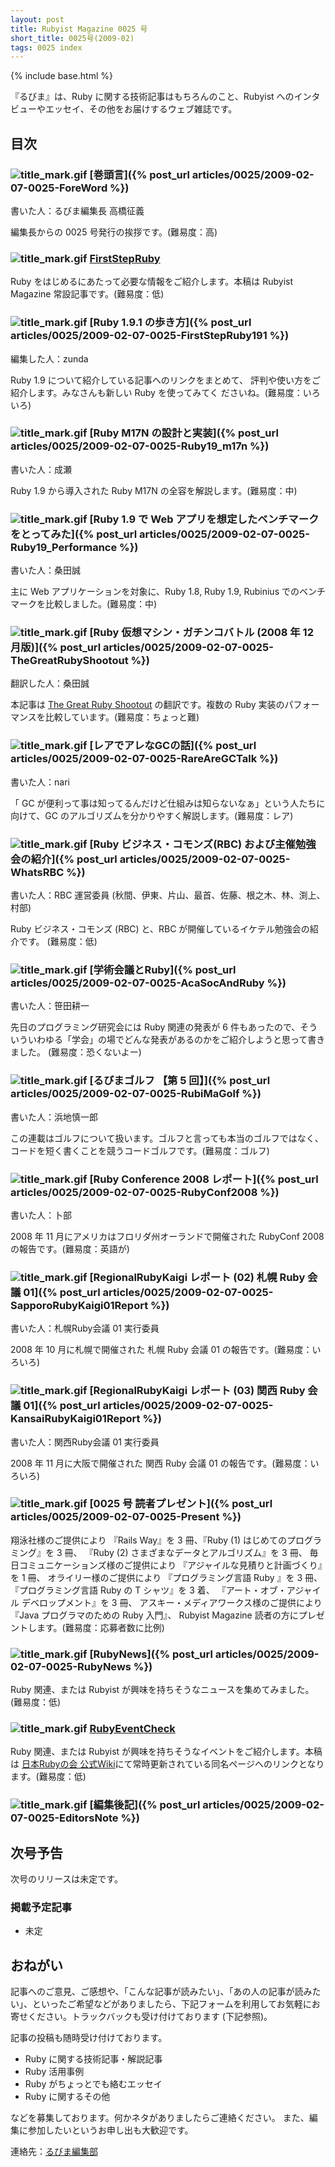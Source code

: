 ```yaml
---
layout: post
title: Rubyist Magazine 0025 号
short_title: 0025号(2009-02)
tags: 0025 index
---
```

{% include base.html %}


『るびま』は、Ruby に関する技術記事はもちろんのこと、Rubyist へのインタビューやエッセイ、その他をお届けするウェブ雑誌です。

## 目次

### ![title_mark.gif]({{site.baseurl}}/images/title_mark.gif) [巻頭言]({% post_url articles/0025/2009-02-07-0025-ForeWord %})

書いた人：るびま編集長 高橋征義

編集長からの 0025 号発行の挨拶です。(難易度：高)

### ![title_mark.gif]({{site.baseurl}}/images/title_mark.gif) [FirstStepRuby](https://github.com/rubima/rubima/blob/master/first_step_ruby/first-step-ruby-2.0.md)

Ruby をはじめるにあたって必要な情報をご紹介します。本稿は Rubyist Magazine 常設記事です。(難易度：低)

### ![title_mark.gif]({{site.baseurl}}/images/title_mark.gif) [Ruby 1.9.1 の歩き方]({% post_url articles/0025/2009-02-07-0025-FirstStepRuby191 %})

編集した人：zunda

Ruby 1.9 について紹介している記事へのリンクをまとめて、
評判や使い方をご紹介します。みなさんも新しい Ruby を使ってみてく
ださいね。(難易度：いろいろ)

### ![title_mark.gif]({{site.baseurl}}/images/title_mark.gif) [Ruby M17N の設計と実装]({% post_url articles/0025/2009-02-07-0025-Ruby19_m17n %})

書いた人：成瀬

Ruby 1.9 から導入された Ruby M17N の全容を解説します。(難易度：中) 

### ![title_mark.gif]({{site.baseurl}}/images/title_mark.gif) [Ruby 1.9 で Web アプリを想定したベンチマークをとってみた]({% post_url articles/0025/2009-02-07-0025-Ruby19_Performance %})

書いた人：桑田誠

主に Web アプリケーションを対象に、Ruby 1.8, Ruby 1.9, Rubinius でのベンチマークを比較しました。(難易度：中) 

### ![title_mark.gif]({{site.baseurl}}/images/title_mark.gif) [Ruby 仮想マシン・ガチンコバトル (2008 年 12 月版)]({% post_url articles/0025/2009-02-07-0025-TheGreatRubyShootout %})

翻訳した人：桑田誠

本記事は [The Great Ruby Shootout](http://antoniocangiano.com/2008/12/09/the-great-ruby-shootout-december-2008/) の翻訳です。複数の Ruby 実装のパフォーマンスを比較しています。(難易度：ちょっと難) 

### ![title_mark.gif]({{site.baseurl}}/images/title_mark.gif) [レアでアレなGCの話]({% post_url articles/0025/2009-02-07-0025-RareAreGCTalk %})

書いた人：nari

「 GC が便利って事は知ってるんだけど仕組みは知らないなぁ」という人たちに向けて、GC のアルゴリズムを分かりやすく解説します。(難易度：レア) 

### ![title_mark.gif]({{site.baseurl}}/images/title_mark.gif) [Ruby ビジネス・コモンズ(RBC) および主催勉強会の紹介]({% post_url articles/0025/2009-02-07-0025-WhatsRBC %})

書いた人：RBC 運営委員 (秋間、伊東、片山、最首、佐藤、根之木、林、渕上、村部)

Ruby ビジネス・コモンズ (RBC) と、RBC が開催しているイケテル勉強会の紹介です。 (難易度：低) 

### ![title_mark.gif]({{site.baseurl}}/images/title_mark.gif) [学術会議とRuby]({% post_url articles/0025/2009-02-07-0025-AcaSocAndRuby %})

書いた人：笹田耕一

先日のプログラミング研究会には Ruby 関連の発表が 6 件もあったので、そういういわゆる「学会」の場でどんな発表があるのかをご紹介しようと思って書きました。 (難易度：恐くないよー) 

### ![title_mark.gif]({{site.baseurl}}/images/title_mark.gif) [るびまゴルフ 【第 5 回】]({% post_url articles/0025/2009-02-07-0025-RubiMaGolf %})

書いた人：浜地慎一郎

この連載はゴルフについて扱います。ゴルフと言っても本当のゴルフではなく、コードを短く書くことを競うコードゴルフです。(難易度：ゴルフ) 

### ![title_mark.gif]({{site.baseurl}}/images/title_mark.gif) [Ruby Conference 2008 レポート]({% post_url articles/0025/2009-02-07-0025-RubyConf2008 %})

書いた人：卜部

2008 年 11 月にアメリカはフロリダ州オーランドで開催された RubyConf 2008 の報告です。(難易度：英語が) 

### ![title_mark.gif]({{site.baseurl}}/images/title_mark.gif) [RegionalRubyKaigi レポート (02) 札幌 Ruby 会議 01]({% post_url articles/0025/2009-02-07-0025-SapporoRubyKaigi01Report %})

書いた人：札幌Ruby会議 01 実行委員

2008 年 10 月に札幌で開催された 札幌 Ruby 会議 01 の報告です。(難易度：いろいろ)

### ![title_mark.gif]({{site.baseurl}}/images/title_mark.gif) [RegionalRubyKaigi レポート (03) 関西 Ruby 会議 01]({% post_url articles/0025/2009-02-07-0025-KansaiRubyKaigi01Report %})

書いた人：関西Ruby会議 01 実行委員

2008 年 11 月に大阪で開催された 関西 Ruby 会議 01 の報告です。(難易度：いろいろ)

### ![title_mark.gif]({{site.baseurl}}/images/title_mark.gif) [0025 号 読者プレゼント]({% post_url articles/0025/2009-02-07-0025-Present %})

翔泳社様のご提供により
『Rails Way』を 3 冊、『Ruby (1) はじめてのプログラミング』を 3 冊、
『Ruby (2) さまざまなデータとアルゴリズム』を 3 冊、
毎日コミュニケーションズ様のご提供により
『アジャイルな見積りと計画づくり』を 1 冊、
オライリー様のご提供により
『プログラミング言語 Ruby 』を 3 冊、
『プログラミング言語 Ruby の T シャツ』を 3 着、
『アート・オブ・アジャイル デベロップメント』を 3 冊、
アスキー・メディアワークス様のご提供により
『Java プログラマのための Ruby 入門』、
Rubyist Magazine 読者の方にプレゼントします。(難易度：応募者数に比例)

### ![title_mark.gif]({{site.baseurl}}/images/title_mark.gif) [RubyNews]({% post_url articles/0025/2009-02-07-0025-RubyNews %})

Ruby 関連、または Rubyist が興味を持ちそうなニュースを集めてみました。(難易度：低)

### ![title_mark.gif]({{site.baseurl}}/images/title_mark.gif) [RubyEventCheck](http://jp.rubyist.net/?RubyEventCheck)

Ruby 関連、または Rubyist が興味を持ちそうなイベントをご紹介します。本稿は [日本Rubyの会 公式Wiki](http://jp.rubyist.net/)にて常時更新されている同名ページへのリンクとなります。(難易度：低)

### ![title_mark.gif]({{site.baseurl}}/images/title_mark.gif) [編集後記]({% post_url articles/0025/2009-02-07-0025-EditorsNote %})

## 次号予告

次号のリリースは未定です。

### 掲載予定記事

* 未定


## おねがい

記事へのご意見、ご感想や、「こんな記事が読みたい」、「あの人の記事が読みたい」、といったご希望などがありましたら、下記フォームを利用してお気軽にお寄せください。トラックバックも受け付けております (下記参照)。

記事の投稿も随時受け付けております。

* Ruby に関する技術記事・解説記事
* Ruby 活用事例
* Ruby がちょっとでも絡むエッセイ
* Ruby に関するその他


などを募集しております。何かネタがありましたらご連絡ください。
また、編集に参加したいというお申し出も大歓迎です。

連絡先：[るびま編集部](mailto:magazine@ruby-no-kai.org)


